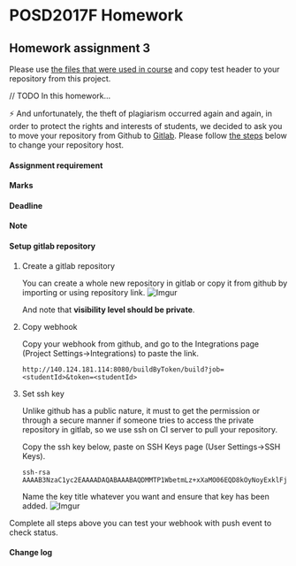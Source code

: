 # POSD2017F Homework

## Homework assignment 3

Please use [the files that were used in course](https://github.com/yccheng66/posd2017f) and copy test header to your repository from this project. 

// TODO
In this homework...

:zap: And unfortunately, the theft of plagiarism occurred again and again, in order to protect the rights and interests of students, we decided to ask you to move your repository from Github to [Gitlab](https://gitlab.com). Please follow [the steps](https://github.com/posd2017f/homework#setup-gitlab-repository) below to change your repository host.

#### Assignment requirement

#### Marks

#### Deadline

#### Note

#### Setup gitlab repository

  1.  Create a gitlab repository
      
      You can create a whole new repository in gitlab or copy it from github by importing or using repository link.
      ![Imgur](https://i.imgur.com/4h7ZWvI.png)

      And note that **visibility level should be private**.

  2.  Copy webhook

      Copy your webhook from github, and go to the Integrations page (Project Settings->Integrations) to paste the link.
      ```
      http://140.124.181.114:8080/buildByToken/build?job=<studentId>&token=<studentId>
      ```

  3.  Set ssh key

      Unlike github has a public nature, it must to get the permission or through a secure manner if someone tries to access the private repository in gitlab, so we use ssh on CI server to pull your repository. 
      
      Copy the ssh key below, paste on SSH Keys page (User Settings->SSH Keys).
      ```
      ssh-rsa AAAAB3NzaC1yc2EAAAADAQABAAABAQDMMTP1WbetmLz+xXaMO06EQD8kOyNoyExklFjM2Ws8AWPKKwBpD9eP2Inq4gD+j28S94Z/TpnvIKB5XmC+BgGtgbsN0VU2efENq2uygMHzqc/fmehHpDvdU8UnS4O/zPhebbaLZsbKWVWKEyHdVp1OzgH+IZPQXGvaQ5umbGacKYsqnHOMDa4gY3VLWJLijLeg4nUfmdIzMn78bWu7KumQ/5I4IjxDkZo/JCZdWXo7gFHif0ManJ5QMmoQL6ncRMIVZti7cc7xM0NW+lJc6i5drlnyScSQ21GhT7jDCebqtHG3KmxPl/tFBpuTfA8DfUcT1AhwVJFHL3wvqf+zF65Z 
      ```
      
      Name the key title whatever you want and ensure that key has been added.
      ![Imgur](https://i.imgur.com/pohwFe8.png)
  
  Complete all steps above you can test your webhook with push event to check status.

#### Change log
